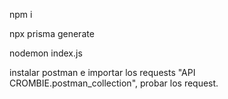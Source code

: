 npm i

npx prisma generate

nodemon index.js

instalar postman e importar los requests "API CROMBIE.postman_collection", probar los request.
